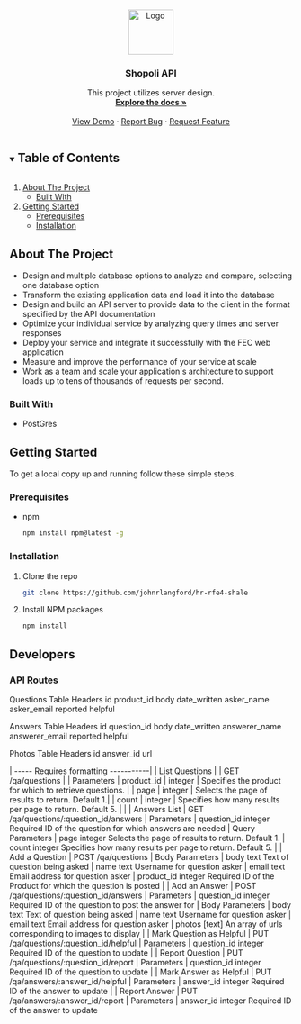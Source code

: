 <!-- RESTful Q&A API -->
<!--
*** I'm using markdown "reference style" links for readability.
*** Reference links are enclosed in brackets [ ] instead of parentheses ( ).
*** See the bottom of this document for the declaration of the reference variables
*** for contributors-url, forks-url, etc. This is an optional, concise syntax you may use.
*** https://www.markdownguide.org/basic-syntax/#reference-style-links
-->



<!-- PROJECT LOGO -->
<br />
<p align="center">
  <a href="https://github.com/shale-rfe4/ecommerce-api-qa">
    <img src="http://t3.gstatic.com/licensed-image?q=tbn:ANd9GcTXqLCtTIJVMkp-ywPWa_aOmdB4XoAqH5maOZdmg1haILmb5DEWdS9UA-Mx3LDQtnPnj1qyjk2ip9KIZr-6_mg" alt="Logo" width="80" height="80">
  </a>

  <h3 align="center">Shopoli API</h3>

  <p align="center">
    This project utilizes server design.
    <br />
    <a href="https://github.com/shale-rfe4/ecommerce-api-qa"><strong>Explore the docs »</strong></a>
    <br />
    <br />
    <a href="https://github.com/shale-rfe4/ecommerce-api-qa">View Demo</a>
    ·
    <a href="https://github.com/shale-rfe4/issues"> Report Bug</a>
    ·
    <a href="https://github.com/shale-rfe4/issues">Request Feature</a>
  </p>
</p>



<!-- TABLE OF CONTENTS -->
<details open="open">
  <summary><h2 style="display: inline-block">Table of Contents</h2></summary>
  <ol>
    <li>
      <a href="#about-the-project">About The Project</a>
      <ul>
        <li><a href="#built-with">Built With</a></li>
      </ul>
    </li>
    <li>
      <a href="#getting-started">Getting Started</a>
      <ul>
        <li><a href="#prerequisites">Prerequisites</a></li>
        <li><a href="#installation">Installation</a></li>
      </ul>
  </ol>
</details>



<!-- ABOUT THE PROJECT -->
## About The Project

* Design and multiple database options to analyze and compare, selecting one database option
* Transform the existing application data and load it into the database
* Design and build an API server to provide data to the client in the format specified by the API documentation
* Optimize your individual service by analyzing query times and server responses
* Deploy your service and integrate it successfully with the FEC web application
* Measure and improve the performance of your service at scale
* Work as a team and scale your application's architecture to support loads up to tens of thousands of requests per second.


### Built With

* PostGres

<!-- GETTING STARTED -->
## Getting Started

To get a local copy up and running follow these simple steps.

### Prerequisites

* npm
  ```sh
  npm install npm@latest -g
  ```

### Installation

1. Clone the repo
   ```sh
   git clone https://github.com/johnrlangford/hr-rfe4-shale
   ```
2. Install NPM packages
   ```sh
   npm install
   ```



## Developers

### API Routes

Questions Table Headers
id	product_id	body	date_written	asker_name	asker_email	reported	helpful

Answers Table Headers
id  question_id  body  date_written  answerer_name  answerer_email  reported  helpful

Photos Table Headers
id  answer_id  url

| ----- Requires formatting -----------|
| List Questions |
| GET /qa/questions |
| Parameters
|   product_id	 |  integer	   |   Specifies the product for which to retrieve questions. |
|   page	       |  integer	  |    Selects the page of results to return. Default 1.|
|   count	       |  integer	 |     Specifies how many results per page to return. Default 5. |
|
| Answers List
|   GET /qa/questions/:question_id/answers
|     Parameters
|       question_id 	integer	     	Required ID of the question for which answers are needed
|     Query Parameters
|       page	        integer	     	Selects the page of results to return. Default 1.
|       count     	  integer	     	Specifies how many results per page to return. Default 5.
|
| Add a Question
|   POST /qa/questions
|   Body Parameters
|     body	          text	      	Text of question being asked
|     name	          text	      	Username for question asker
|     email	          text	       	Email address for question asker
|     product_id	    integer	     	Required ID of the Product for which the question is posted
|
| Add an Answer
|   POST /qa/questions/:question_id/answers
|     Parameters
|       question_id	  integer       Required ID of the question to post the answer for
|     Body Parameters
|       body	       text		        Text of question being asked
|       name	       text		        Username for question asker
|       email	       text		        Email address for question asker
|       photos	     [text]		      An array of urls corresponding to images to display
|
| Mark Question as Helpful
|   PUT /qa/questions/:question_id/helpful
|   Parameters
|     question_id	   integer		    Required ID of the question to update
|
| Report Question
|   PUT /qa/questions/:question_id/report
|   Parameters
|     question_id	   integer      	Required ID of the question to update
|
| Mark Answer as Helpful
|   PUT /qa/answers/:answer_id/helpful
|   Parameters
|     answer_id   	  integer	      Required ID of the answer to update
|
| Report Answer
|   PUT /qa/answers/:answer_id/report
|   Parameters
|     answer_id	      integer	      Required ID of the answer to update

